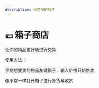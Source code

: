```yaml
---
description: 很常见的插件
---
```


# 💶 箱子商店

让你的物品更好地进行交易

使用方法：

手持想要卖的物品左键箱子，输入价格开始售卖

像平常一样打开箱子进行补货与收货

